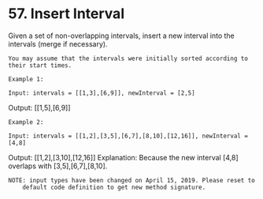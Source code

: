 # 57. Insert Interval

Given a set of non-overlapping intervals, insert a new interval into the intervals
        (merge if necessary).

    You may assume that the intervals were initially sorted according to their start times.

    Example 1:

    Input: intervals = [[1,3],[6,9]], newInterval = [2,5]
Output: [[1,5],[6,9]]

    Example 2:

    Input: intervals = [[1,2],[3,5],[6,7],[8,10],[12,16]], newInterval = [4,8]
Output: [[1,2],[3,10],[12,16]]
Explanation: Because the new interval [4,8] overlaps with [3,5],[6,7],[8,10].

    NOTE: input types have been changed on April 15, 2019. Please reset to
        default code definition to get new method signature.